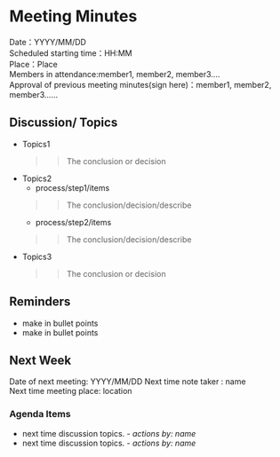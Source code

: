 # Meeting Minutes <br>
Date：YYYY/MM/DD</br>
Scheduled starting time：HH:MM</br>
Place：Place</br>
Members in attendance:member1, member2, member3....</br>
Approval of previous meeting minutes(sign here)：member1, member2, member3......</br>

## Discussion/ Topics</br>
* Topics1<br>
  >>The conclusion or decision<br>
* Topics2<br>
  * process/step1/items<br>
  >>The conclusion/decision/describe<br>
  * process/step2/items<br>
  >>The conclusion/decision/describe<br>
* Topics3<br>
  >>The conclusion or decision<br>
## Reminders<br>
  * make in bullet points<br>
  * make in bullet points<br>
## Next Week<br>
Date of next meeting: YYYY/MM/DD
Next time note taker : name<br>
Next time meeting place: location
### Agenda Items 
  * next time discussion topics. - *actions by: name*<br>
  * next time discussion topics. - *actions by: name*<br>

